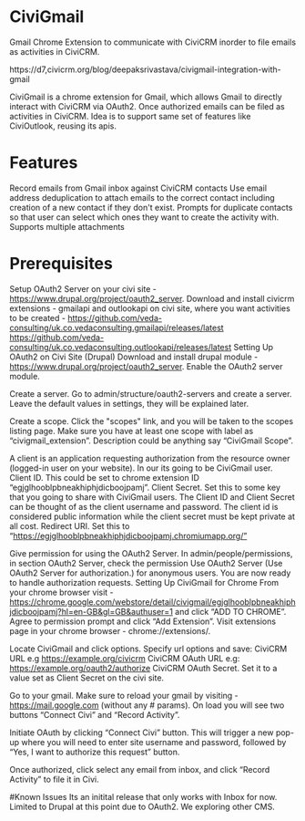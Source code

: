 # CiviGmail
Gmail Chrome Extension to communicate with CiviCRM inorder to file emails as activities in CiviCRM.

https://d7,civicrm.org/blog/deepaksrivastava/civigmail-integration-with-gmail

CiviGmail is a chrome extension for Gmail, which allows Gmail to directly interact with CiviCRM via OAuth2. Once authorized emails can be filed as activities in CiviCRM. Idea is to support same set of features like CiviOutlook, reusing its apis.

# Features
Record emails from Gmail inbox against CiviCRM contacts
Use email address deduplication to attach emails to the correct contact including creation of a new contact if they don't exist.
Prompts for duplicate contacts so that user can select which ones they want to create the activity with.
Supports multiple attachments

# Prerequisites
Setup OAuth2 Server on your civi site - https://www.drupal.org/project/oauth2_server.
Download and install civicrm extensions - gmailapi and outlookapi on civi site, where you want activities to be created -
https://github.com/veda-consulting/uk.co.vedaconsulting.gmailapi/releases/latest
https://github.com/veda-consulting/uk.co.vedaconsulting.outlookapi/releases/latest
Setting Up OAuth2 on Civi Site (Drupal)
Download and install drupal module - https://www.drupal.org/project/oauth2_server.
Enable the OAuth2 server module.

Create a server. Go to admin/structure/oauth2-servers and create a server. Leave the default values in settings, they will be explained later.

Create a scope. Click the "scopes" link, and you will be taken to the scopes listing page. Make sure you have at least one scope with label as “civigmail_extension”. Description could be anything say “CiviGmail Scope”.

A client is an application requesting authorization from the resource owner (logged-in user on your website). In our its going to be CiviGmail user.
Client ID. This could be set to chrome extension ID “egjglhooblpbneakhiphjdicboojpamj”.
Client Secret. Set this to some key that you going to share with CiviGmail users. The Client ID and Client Secret can be thought of as the client username and password. The client id is considered public information while the client secret must be kept private at all cost.
Redirect URI. Set this to “https://egjglhooblpbneakhiphjdicboojpamj.chromiumapp.org/”

Give permission for using the OAuth2 Server. In admin/people/permissions, in section OAuth2 Server, check the permission Use OAuth2 Server (Use OAuth2 Server for authorization.) for anonymous users.
You are now ready to handle authorization requests.
Setting Up CiviGmail for Chrome
From your chrome browser visit - https://chrome.google.com/webstore/detail/civigmail/egjglhooblpbneakhiphjdicboojpamj?hl=en-GB&gl=GB&authuser=1 and click “ADD TO CHROME”.
Agree to permission prompt and click “Add Extension”.
Visit extensions page in your chrome browser - chrome://extensions/.

Locate CiviGmail and click options. Specify url options and save:
CiviCRM URL e.g https://example.org/civicrm
CiviCRM OAuth URL e.g: https://example.org/oauth2/authorize
CiviCRM OAuth Secret. Set it to a value set as Client Secret on the civi site.

Go to your gmail. Make sure to reload your gmail by visiting - https://mail.google.com (without any # params).
On load you will see two buttons “Connect Civi” and “Record Activity”.

Initiate OAuth by clicking “Connect Civi” button. This will trigger a new pop-up where you will need to enter site username and password, followed by “Yes, I want to authorize this request” button.

Once authorized, click select any email from inbox, and click “Record Activity” to file it in Civi.

#Known Issues
Its an initital release that only works with Inbox for now.
Limited to Drupal at this point due to OAuth2. We exploring other CMS.
